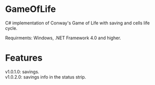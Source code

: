 # GameOfLife
C# implementation of Conway's Game of Life with saving and cells life cycle.

Requirments: Windows, .NET Framework 4.0 and higher.

# Features
v1.0.1.0: savings. <br/>
v1.0.2.0: savings info in the status strip. <br/>
